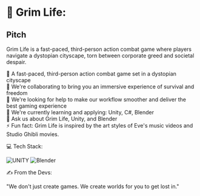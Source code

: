 # 💫 Grim Life:

## Pitch
Grim Life is a fast-paced, third-person action combat game where players navigate a dystopian cityscape, torn between corporate greed and societal despair.

🔭 A fast-paced, third-person action combat game set in a dystopian cityscape<br>👯 We're collaborating to bring you an immersive experience of survival and freedom <br>🤝 We're looking for help to make our workflow smoother and deliver the best gaming experience<br>🌱 We're currently learning and applying: Unity, C#, Blender <br>💬 Ask us about Grim Life, Unity, and Blender<br>⚡ Fun fact: Grim Life is inspired by the art styles of Eve's music videos and Studio Ghibli movies.


💻 Tech Stack:

![UNITY](https://img.shields.io/badge/Unity-%2320232a.svg?style=plastic&logo=unity&logoColor=white) ![Blender](https://img.shields.io/badge/blender-%23F5792A.svg?style=plastic&logo=blender&logoColor=white)


✍️ From the Devs:

"We don't just create games. We create worlds for you to get lost in."
